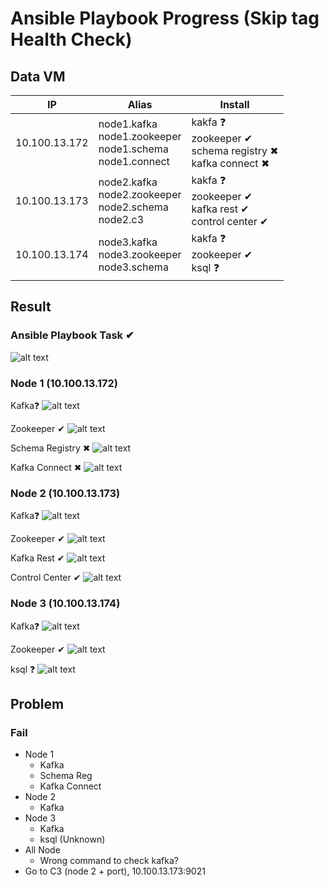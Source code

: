 
# Ansible Playbook Progress (Skip tag Health Check)

## Data VM

| IP | Alias |  Install |
| ------ | ---- | ---- |
|10.100.13.172 | node1.kafka <br> node1.zookeeper <br> node1.schema <br> node1.connect | kakfa ❓ <br> zookeeper ✔ <br> schema registry ✖ <br> kafka connect ✖|
|10.100.13.173 | node2.kafka <br> node2.zookeeper <br> node2.schema <br> node2.c3 | kakfa ❓ <br> zookeeper ✔ <br> kafka rest ✔ <br> control center ✔|
|10.100.13.174 | node3.kafka <br> node3.zookeeper <br> node3.schema | kakfa ❓ <br> zookeeper ✔ <br> ksql ❓ |


## Result

### Ansible Playbook Task ✔

![alt text](https://github.com/DitoIhkam/ADI/blob/main/CP%20Ansible%20Progress/img/1.%20Ansible%20success%20with%20hosts.png?raw=true)

### Node 1 (10.100.13.172)

Kafka❓
![alt text](https://github.com/DitoIhkam/ADI/blob/main/CP%20Ansible%20Progress/img/Screenshot%202024-07-31%20141819.png?raw=true)

Zookeeper ✔
![alt text](https://github.com/DitoIhkam/ADI/blob/main/CP%20Ansible%20Progress/img/2.%20Deploy%201%20Zookeeper.png?raw=true)

Schema Registry ✖
![alt text](https://github.com/DitoIhkam/ADI/blob/main/CP%20Ansible%20Progress/img/5.%20Deploy%201%20Schema%20Regist%20Fail.png?raw=true)

Kafka Connect ✖
![alt text](https://github.com/DitoIhkam/ADI/blob/main/CP%20Ansible%20Progress/img/8.%20Deploy%201%20Kafka%20Connect%20Failed.png?raw=true)


### Node 2 (10.100.13.173)

Kafka❓
![alt text](https://github.com/DitoIhkam/ADI/blob/main/CP%20Ansible%20Progress/img/Screenshot%202024-07-31%20141819.png?raw=true)

Zookeeper ✔
![alt text](https://github.com/DitoIhkam/ADI/blob/main/CP%20Ansible%20Progress/img/3.%20Deploy%202%20Zookeeper.png?raw=true)

Kafka Rest ✔
![alt text](https://github.com/DitoIhkam/ADI/blob/main/CP%20Ansible%20Progress/img/6.%20Deploy%202%20kafka-rest%20Success.png?raw=true)

Control Center ✔
![alt text](https://github.com/DitoIhkam/ADI/blob/main/CP%20Ansible%20Progress/img/9.%20Deploy%202%20Control%20Center%20Success.png?raw=true)

### Node 3 (10.100.13.174)

Kafka❓
![alt text](https://github.com/DitoIhkam/ADI/blob/main/CP%20Ansible%20Progress/img/Screenshot%202024-07-31%20141819.png?raw=true)

Zookeeper ✔
![alt text](https://github.com/DitoIhkam/ADI/blob/main/CP%20Ansible%20Progress/img/4.%20Deploy%203%20Zookeeper.png?raw=true)

ksql ❓
![alt text](https://github.com/DitoIhkam/ADI/blob/main/CP%20Ansible%20Progress/img/7.%20Deploy%203%20ksql%20not%20found.png?raw=true)

## Problem

### Fail
- Node 1
	- Kafka
	- Schema Reg
	- Kafka Connect
- Node 2
	- Kafka
- Node 3
	- Kafka
	- ksql (Unknown)
- All Node
	- Wrong command to check kafka?
- Go to C3 (node 2 + port), 10.100.13.173:9021
